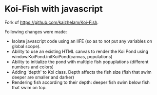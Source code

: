 # Koi-Fish with javascript

Fork of https://github.com/kaizhelam/Koi-Fish.

Following changes were made:
- Isolate javascript code using an IIFE (so as to not put any variables on global scope).
- Ability to use an existing HTML canvas to render the Koi Pond using window.KoiPond.initKoiPond(canvas, populations)
- Ability to initialize the pond with multiple fish popuplations (different numbers and colors)
- Adding 'depth' to Koi class.  Depth affects the fish size (fish that swim deeper are smaller and darker)
- Rendering fish according to their depth: deeper fish swim below fish that swim on top. 
